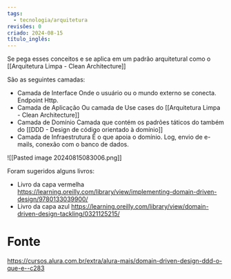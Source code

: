 ```yaml
---
tags:
  - tecnologia/arquitetura
revisões: 0
criado: 2024-08-15
título_inglês:
---
```

Se pega esses conceitos e se aplica em um padrão arquitetural como o [[Arquitetura Limpa - Clean Architecture]]

São as seguintes camadas:
- Camada de Interface
	Onde o usuário ou o mundo externo se conecta. Endpoint Http. 
- Camada de Aplicação
	Ou camada de Use cases do [[Arquitetura Limpa - Clean Architecture]]
- Camada de Domínio
	Camada que contém os padrões táticos do também do [[DDD - Design de código orientado à domínio]]
- Camada de Infraestrutura
	É o que apoia o domínio. Log, envio de e-mails, conexão com o banco de dados. 

![[Pasted image 20240815083006.png]]

Foram sugeridos alguns livros: 
- Livro da capa vermelha
	https://learning.oreilly.com/library/view/implementing-domain-driven-design/9780133039900/
- Livro da capa azul
	https://learning.oreilly.com/library/view/domain-driven-design-tackling/0321125215/
# Fonte
https://cursos.alura.com.br/extra/alura-mais/domain-driven-design-ddd-o-que-e--c283